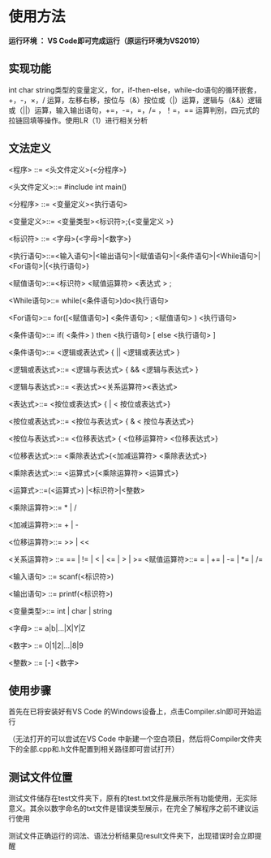 
# 使用方法

**运行环境 ： VS Code即可完成运行（原运行环境为VS2019）**

## 实现功能

int char string类型的变量定义，for，if-then-else，while-do语句的循环嵌套，+，-，×，/ 运算，左移右移，按位与（&）按位或（|）运算，逻辑与（&&）逻辑或（||）运算，输入输出语句，+=，-=，=，/= ，！=，== 运算判别，四元式的拉链回填等操作。使用LR（1）进行相关分析

## 文法定义

<程序> ::= <头文件定义>{<分程序>}

<头文件定义>::= #include<iostream> int main()
 
<分程序> ::= <变量定义><执行语句>
 
 <变量定义>::= <变量类型><标识符>;{<变量定义 >}
  
<标识符> ::= <字母>{<字母>|<数字>}
 
<执行语句>::=<输入语句>|<输出语句>|<赋值语句>|<条件语句>|<While语句>|<For语句>|{<执行语句>}
 
<赋值语句>::=<标识符> <赋值运算符> <表达式 > ;
 
<While语句>::= while(<条件语句>)do<执行语句>
 
<For语句>::= for([<赋值语句>] <条件语句> ; <赋值语句> ) <执行语句>
 
<条件语句>::= if( <条件> ) then <执行语句> [ else <执行语句> ]
 
<条件语句>::= <逻辑或表达式> { || <逻辑或表达式> }
 
<逻辑或表达式>::= <逻辑与表达式> { && <逻辑与表达式> }
 
<逻辑与表达式>::= <表达式><关系运算符><表达式>
 
<表达式>::= <按位或表达式> { |  < 按位或表达式>}
 
<按位或表达式>::= <按位与表达式> { &  < 按位与表达式>}
 
<按位与表达式>::= <位移表达式> { <位移运算符> <位移表达式>}
 
<位移表达式>::= <乘除表达式>{<加减运算符> <乘除表达式>}
 
<乘除表达式>::= <运算式>{<乘除运算符> <运算式>}
 
<运算式>::=(<运算式>) |<标识符>|<整数>
 
<乘除运算符>::= * | /
 
<加减运算符>::= + | -
 
<位移运算符>::= >> | <<
 
 
<关系运算符> ::= == | != | < | <= | > | >=
<赋值运算符>::= = | += | -= | *= | /=
 
<输入语句> ::= scanf(<标识符>)
 
<输出语句> ::= printf(<标识符>)
 
<变量类型>::= int | char | string
 
<字母> ::= a|b|...|X|Y|Z
 
<数字> ::= 0|1|2|...|8|9
 
<整数> ::= [-] <数字> 



## **使用步骤**

首先在已将安装好有VS Code 的Windows设备上，点击Compiler.sln即可开始运行

（无法打开的可以尝试在VS Code 中新建一个空白项目，然后将Compiler文件夹下的全部.cpp和.h文件配置到相关路径即可尝试打开）



## 测试文件位置

测试文件储存在test文件夹下，原有的test.txt文件是展示所有功能使用，无实际意义。其余以数字命名的txt文件是错误类型展示，在完全了解程序之前不建议运行使用

测试文件正确运行的词法、语法分析结果见result文件夹下，出现错误时会立即提醒
